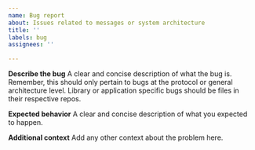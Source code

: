 ```yaml
---
name: Bug report
about: Issues related to messages or system architecture
title: ''
labels: bug
assignees: ''

---
```


**Describe the bug**
A clear and concise description of what the bug is. Remember, this should only pertain to bugs at the protocol or general architecture level. Library or application specific bugs should be files in their respective repos.

**Expected behavior**
A clear and concise description of what you expected to happen.

**Additional context**
Add any other context about the problem here.
